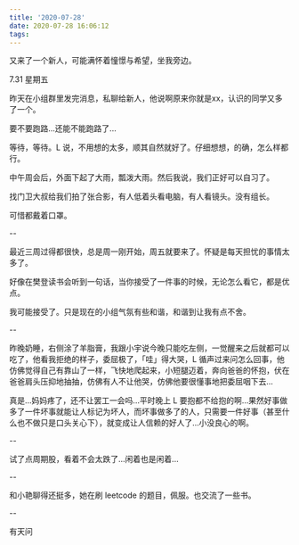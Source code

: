 ```yaml
---
title: '2020-07-28'
date: 2020-07-28 16:06:12
tags:
---
```


又来了一个新人，可能满怀着憧憬与希望，坐我旁边。

7.31 星期五

昨天在小组群里发完消息，私聊给新人，他说啊原来你就是xx，认识的同学又多了一个。

要不要跑路...还能不能跑路了...

等待，等待。L 说，不用想的太多，顺其自然就好了。仔细想想，的确，怎么样都行。

中午周会后，外面下起了大雨，瓢泼大雨。然后我说，我们正好可以自习了。

找门卫大叔给我们拍了张合影，有人低着头看电脑，有人看镜头。没有组长。

可惜都戴着口罩。

--

最近三周过得都很快，总是周一刚开始，周五就要来了。怀疑是每天担忧的事情太多了。

好像在樊登读书会听到一句话，当你接受了一件事的时候，无论怎么看它，都是优点。

我可能接受了。只是现在的小组气氛有些和谐，和谐到让我有点不舍。

--

昨晚奶睡，右侧涂了羊脂膏，我跟小宇说今晚只能吃左侧，一觉醒来之后就都可以吃了，他看我拒绝的样子，委屈极了，「哇」得大哭，L 循声过来问怎么回事，他仿佛觉得自己有靠山了一样，飞快地爬起来，小短腿迈着，奔向爸爸的怀抱，伏在爸爸肩头压抑地抽抽，仿佛有人不让他哭，仿佛他要很懂事地把委屈咽下去...

真是...妈妈疼了，还不让罢工一会吗...平时晚上 L 要抱都不给抱的啊...果然好事做多了一件坏事就能让人标记为坏人，而坏事做多了的人，只需要一件好事（甚至什么也不做只是口头关心下），就变成让人信赖的好人了...小没良心的啊。

--

试了点周期股，看着不会太跌了...闲着也是闲着...

--

和小艳聊得还挺多，她在刷 leetcode 的题目，佩服。也交流了一些书。

--

有天问

